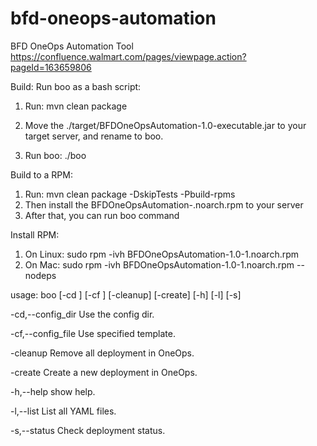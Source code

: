 # bfd-oneops-automation
BFD OneOps Automation Tool
https://confluence.walmart.com/pages/viewpage.action?pageId=163659806

Build:
Run boo as a bash script:

1. Run: mvn clean package

2. Move the ./target/BFDOneOpsAutomation-1.0-executable.jar to your target server, and rename to boo.

3. Run boo: ./boo

Build to a RPM:

1. Run: mvn clean package -DskipTests -Pbuild-rpms
2. Then install the BFDOneOpsAutomation-<version>.noarch.rpm to your server
3. After that, you can run boo command

Install RPM:

1. On Linux: sudo rpm -ivh BFDOneOpsAutomation-1.0-1.noarch.rpm
2. On Mac: sudo rpm -ivh BFDOneOpsAutomation-1.0-1.noarch.rpm --nodeps


usage: boo [-cd <yaml>] [-cf <yaml>] [-cleanup] [-create] [-h] [-l] [-s]

 -cd,--config_dir <yaml>    Use the config dir.
 
 -cf,--config_file <yaml>   Use specified template.
 
 -cleanup                   Remove all deployment in OneOps.
 
 -create                    Create a new deployment in OneOps.
 
 -h,--help                  show help.
 
 -l,--list                  List all YAML files.
 
 -s,--status                Check deployment status.
